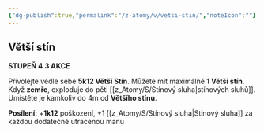 ```yaml
---
{"dg-publish":true,"permalink":"/z-atomy/v/vetsi-stin/","noteIcon":""}
---
```


## Větší stín
**STUPEŇ 4**
**3 AKCE**

Přivolejte vedle sebe **5k12 Větší Stín**. Můžete mít maximálně **1 Větší stín**. 
Když **zemře**, exploduje do pěti [[z_Atomy/S/Stínový sluha\|stínových sluhů]]. Umístěte je kamkoliv do 4m od **Většího stínu**.

**Posílení:** +**1k12** poškození, +1 [[z_Atomy/S/Stínový sluha\|Stínový sluha]] za každou dodatečně utracenou manu
